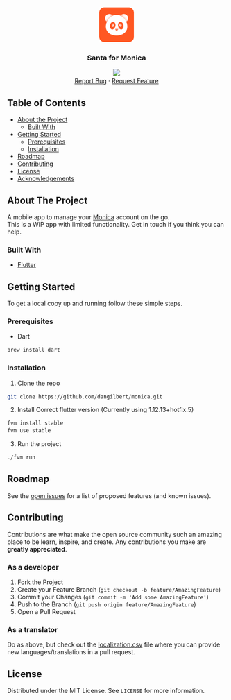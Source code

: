 



<!-- PROJECT LOGO -->
<br />
<p align="center">
  <a href="https://github.com/dangilbert/monica">
    <img src="documentation/images/icon.png" alt="Logo" width="80" height="80">
  </a>

  <h3 align="center">Santa for Monica</h3>

  <p align="center">
    <a href="https://codecov.io/gh/dangilbert/monica">
  <img src="https://codecov.io/gh/dangilbert/monica/branch/master/graph/badge.svg" />
</a>
    <br />
    <a href="https://github.com/dangilbert/monica/issues">Report Bug</a>
    ·
    <a href="https://github.com/dangilbert/monica/issues">Request Feature</a>
  </p>
</p>



<!-- TABLE OF CONTENTS -->
## Table of Contents

* [About the Project](#about-the-project)
  * [Built With](#built-with)
* [Getting Started](#getting-started)
  * [Prerequisites](#prerequisites)
  * [Installation](#installation)
* [Roadmap](#roadmap)
* [Contributing](#contributing)
* [License](#license)
* [Acknowledgements](#acknowledgements)


<!-- ABOUT THE PROJECT -->
## About The Project

A mobile app to manage your [Monica](https://github.com/monicahq/monicahq) account on the go.  
This is a WIP app with limited functionality. Get in touch if you think you can help.

### Built With

* [Flutter](https://github.com/flutter/flutter)

<!-- GETTING STARTED -->
## Getting Started

To get a local copy up and running follow these simple steps.

### Prerequisites

* Dart
```sh
brew install dart
```

### Installation
 
1. Clone the repo
```sh
git clone https://github.com/dangilbert/monica.git
```
2. Install Correct flutter version (Currently using 1.12.13+hotfix.5)
```sh
fvm install stable
fvm use stable
```
3. Run the project
```sh
./fvm run
```


<!-- ROADMAP -->
## Roadmap

See the [open issues](https://github.com/dangilbert/monica/issues) for a list of proposed features (and known issues).


<!-- CONTRIBUTING -->
## Contributing

Contributions are what make the open source community such an amazing place to be learn, inspire, and create. Any contributions you make are **greatly appreciated**.

### As a developer
1. Fork the Project
2. Create your Feature Branch (`git checkout -b feature/AmazingFeature`)
3. Commit your Changes (`git commit -m 'Add some AmazingFeature'`)
4. Push to the Branch (`git push origin feature/AmazingFeature`)
5. Open a Pull Request

### As a translator
Do as above, but check out the [localization.csv](localization.csv) file where you can provide new languages/translations in a pull request.

<!-- LICENSE -->
## License

Distributed under the MIT License. See `LICENSE` for more information.
